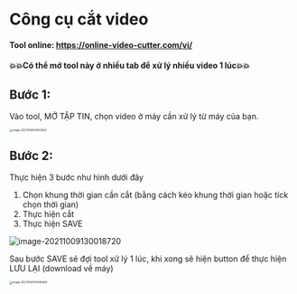 # Công cụ cắt video

#### Tool online: https://online-video-cutter.com/vi/

#### 💥💥Có thể mở tool này ở nhiều tab để xử lý nhiều video 1 lúc💥💥

## Bước 1:

Vào tool, MỞ TẬP TIN, chọn video ở máy cần xử lý từ máy của bạn.

<img src="https://tva1.sinaimg.cn/large/008i3skNgy1gv90dwv9ibj61960hat9k02.jpg" alt="image-20211009124553850" style="zoom:33%;" />

## Bước 2:

Thực hiện 3 bước như hình dưới đây

1) Chọn khung thời gian cần cắt (bằng cách kéo khung thời gian hoặc tíck chọn thời gian)
2) Thực hiện cắt
3) Thực hiện SAVE

![image-20211009130018720](https://tva1.sinaimg.cn/large/008i3skNgy1gv90si6ww9j61hc0pw42g02.jpg)



Sau bước SAVE sẽ đợi tool xử lý 1 lúc, khi xong sẽ hiện button để thực hiện LƯU LẠI (download về máy) 

<img src="../Library/Application Support/typora-user-images/image-20211009130448409.png" alt="image-20211009130448409" style="zoom:33%;" />

